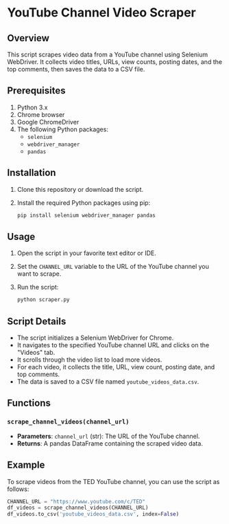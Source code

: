 # YouTube Channel Video Scraper

## Overview

This script scrapes video data from a YouTube channel using Selenium WebDriver. It collects video titles, URLs, view counts, posting dates, and the top comments, then saves the data to a CSV file.

## Prerequisites

1. Python 3.x
2. Chrome browser
3. Google ChromeDriver
4. The following Python packages:
   - `selenium`
   - `webdriver_manager`
   - `pandas`

## Installation

1. Clone this repository or download the script.
2. Install the required Python packages using pip:

    ```bash
    pip install selenium webdriver_manager pandas
    ```

## Usage

1. Open the script in your favorite text editor or IDE.
2. Set the `CHANNEL_URL` variable to the URL of the YouTube channel you want to scrape.
3. Run the script:

    ```bash
    python scraper.py
    ```

## Script Details

- The script initializes a Selenium WebDriver for Chrome.
- It navigates to the specified YouTube channel URL and clicks on the "Videos" tab.
- It scrolls through the video list to load more videos.
- For each video, it collects the title, URL, view count, posting date, and top comments.
- The data is saved to a CSV file named `youtube_videos_data.csv`.

## Functions

### `scrape_channel_videos(channel_url)`

- **Parameters**: `channel_url` (str): The URL of the YouTube channel.
- **Returns**: A pandas DataFrame containing the scraped video data.

## Example

To scrape videos from the TED YouTube channel, you can use the script as follows:

```python
CHANNEL_URL = "https://www.youtube.com/c/TED"
df_videos = scrape_channel_videos(CHANNEL_URL)
df_videos.to_csv('youtube_videos_data.csv', index=False)
```
